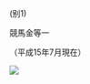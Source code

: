 (别1)

競馬金等一

（平成15年7月現在）

![](https://www.nta.go.jp/tmp/7df6a467-a7d0-41f5-a1fd-37711511feb0/images/c536ff7b6b9103002709e17c164b3f18679b0c522fd3ad0145c0bc0aef863b32.jpg)